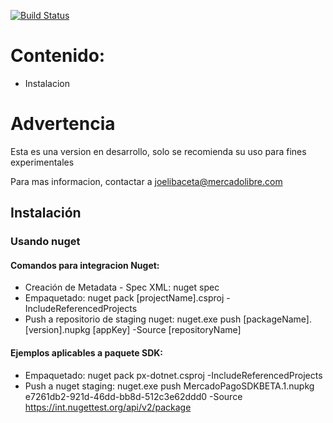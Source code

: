 
[![Build Status](https://travis-ci.org/mercadopago/px-dotnet.svg?branch=develop)](https://travis-ci.org/mercadopago/px-dotnet)
 
 
# Contenido:
- Instalacion

# Advertencia

Esta es una version en desarrollo, solo se recomienda su uso para fines experimentales

Para mas informacion, contactar a joelibaceta@mercadolibre.com

## Instalación 

### Usando nuget
#### Comandos para integracion Nuget:

 - Creación de Metadata - Spec XML: nuget spec
 - Empaquetado: nuget pack [projectName].csproj -IncludeReferencedProjects
 - Push a repositorio de staging nuget: nuget.exe push [packageName].[version].nupkg [appKey] -Source [repositoryName]

#### Ejemplos aplicables a paquete SDK:
 - Empaquetado: nuget pack px-dotnet.csproj -IncludeReferencedProjects
 - Push a nuget staging: nuget.exe push MercadoPagoSDKBETA.1.nupkg e7261db2-921d-46dd-bb8d-512c3e62ddd0 -Source https://int.nugettest.org/api/v2/package

 
